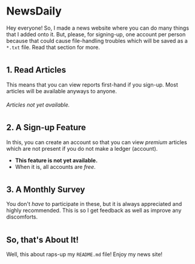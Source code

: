 # **NewsDaily** #
 Hey everyone! So, I made a news website where you can do many things that I added onto it. But, please, for signing-up, one account per person because that could cause file-handling troubles which will be saved as a `*.txt` file. Read that section for more.
 
 #
## **1. Read Articles** ##
 This means that you can view reports first-hand if you sign-up. Most articles will be available anyways to anyone.
 ###### Articles not yet available.
 
 #
## **2. A Sign-up Feature** ##
 In this, you can create an account so that you can view _premium_ articles which are not present if you do not make a ledger (account).
  - **This feature is not yet available.**
  - When it is, all accounts are _free_.
 
 #
## **3. A Monthly Survey** ##
 You don't _have_ to participate in these, but it is always appreciated and highly recommended. This is so I get feedback as well as improve any discomforts.
 
 #
## **So, that's About It!** ##
 Well, this about raps-up my `README.md` file! Enjoy my news site!

 #
 
